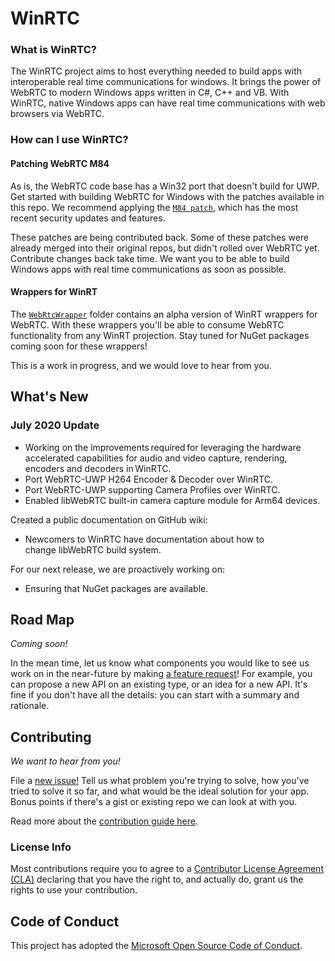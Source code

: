 # WinRTC

### What is WinRTC? 
The WinRTC project aims to host everything needed to build apps with interoperable real time communications for windows. It brings the power of WebRTC to modern Windows apps written in C#, C++ and VB. With WinRTC, native Windows apps can have real time communications with web browsers via WebRTC.

### How can I use WinRTC? 

#### Patching WebRTC M84 

As is, the WebRTC code base has a Win32 port that doesn't build for UWP. Get started with building WebRTC for Windows with the patches available in this repo. We recommend applying the [`M84 patch`](patches_for_WebRTC_org/m84), which has the most recent security updates and features. 

These patches are being contributed back. Some of these patches were already merged into their original repos, but didn't rolled over WebRTC yet. Contribute changes back take time. We want you to be able to build Windows apps with real time communications as soon as possible. 

#### Wrappers for WinRT

The [`WebRtcWrapper`](https://github.com/microsoft/winrtc/tree/documentation-edits/WebRtcWrapper) folder contains an alpha version of WinRT wrappers for WebRTC. With these wrappers you'll be able to consume WebRTC functionality from any WinRT projection. Stay tuned for NuGet packages coming soon for these wrappers! 

This is a work in progress, and we would love to hear from you.

## What's New
### July 2020 Update
- Working on the improvements required for leveraging the hardware accelerated capabilities for audio and video capture, rendering, encoders and decoders in WinRTC.  
- Port WebRTC-UWP H264 Encoder & Decoder over WinRTC. 
- Port WebRTC-UWP supporting Camera Profiles over WinRTC. 
- Enabled libWebRTC built-in camera capture module for Arm64 devices. 

Created a public documentation on GitHub wiki: 
- Newcomers to WinRTC have documentation about how to change libWebRTC build system. 

For our next release, we are proactively working on:
- Ensuring that NuGet packages are available.

## Road Map

_Coming soon!_

In the mean time, let us know what components you would like to see us work on in the near-future by making [a feature request](https://github.com/microsoft/winrtc/issues/new?assignees=&labels=&template=feature_request.md&title=)! For example, you can propose a new API on an existing type, or an idea for a new API. It's fine if you don't have all the details: you can start with a summary and rationale.

## Contributing

_We want to hear from you!_

File a [new issue!](https://github.com/microsoft/winrtc/issues/new/choose) Tell us what problem you're
trying to solve, how you've tried to solve it so far, and what would be the ideal solution for your app.  Bonus
points if there's a gist or existing repo we can look at with you.

Read more about the [contribution guide here](CONTRIBUTING.md).

### License Info

 Most contributions require you to agree to a [Contributor License Agreement (CLA)][oss-CLA] declaring that you have the right to, and actually do, grant us the rights to use your contribution.

## Code of Conduct

This project has adopted the [Microsoft Open Source Code of Conduct][oss-conduct-code].

[oss-CLA]: https://cla.opensource.microsoft.com
[oss-conduct-code]: CODE_OF_CONDUCT.md
